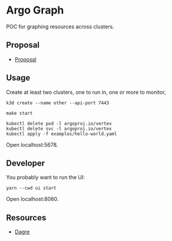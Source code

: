 # Argo Graph

POC for graphing resources across clusters.

## Proposal

* [Proposal](https://docs.google.com/document/d/15H09bsRvdyIAPSUjsnlmqzu-z3N9ZfLnYb-CEJ8uBaM/edit)

## Usage

Create at least two clusters, one to run in, one or more to monitor,

```
k3d create --name other --api-port 7443
```

```
make start
```

```
kubectl delete pod -l argoproj.io/vertex
kubectl delete svc -l argoproj.io/vertex
kubectl apply -f examples/hello-world.yaml
```

Open localhost:5678.

## Developer

You probably want to run the UI:

```
yarn --cwd ui start
```

Open localhost:8080.

## Resources

* [Dagre](https://github.com/dagrejs/dagre/wiki)